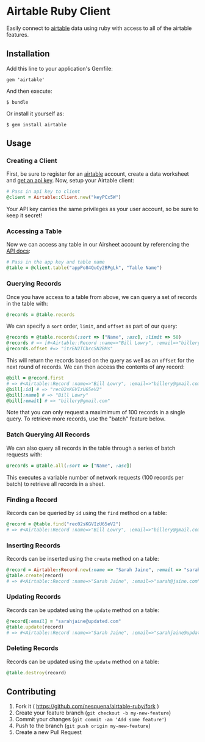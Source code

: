 # Airtable Ruby Client

Easily connect to [airtable](https://airtable.com) data using ruby with access to all of the airtable features.

## Installation

Add this line to your application's Gemfile:

    gem 'airtable'

And then execute:

    $ bundle

Or install it yourself as:

    $ gem install airtable

## Usage

### Creating a Client

First, be sure to register for an [airtable](https://airtable.com) account, create a data worksheet and [get an api key](https://airtable.com/account). Now, setup your Airtable client:

```ruby
# Pass in api key to client
@client = Airtable::Client.new("keyPCx5W")
```

Your API key carries the same privileges as your user account, so be sure to keep it secret!

### Accessing a Table

Now we can access any table in our Airsheet account by referencing the [API docs](https://airtable.com/api):

```ruby
# Pass in the app key and table name
@table = @client.table("appPo84QuCy2BPgLk", "Table Name")
```

### Querying Records

Once you have access to a table from above, we can query a set of records in the table with:

```ruby
@records = @table.records
```

We can specify a `sort` order, `limit`, and `offset` as part of our query:

```ruby
@records = @table.records(:sort => ["Name", :asc], :limit => 50)
@records # => [#<Airtable::Record :name=>"Bill Lowry", :email=>"billery@gmail.com">, ...]
@records.offset #=> "itrEN2TCbrcSN2BMs"
```

This will return the records based on the query as well as an `offset` for the next round of records. We can then access the contents of any record:

```ruby
@bill = @record.first
# => #<Airtable::Record :name=>"Bill Lowry", :email=>"billery@gmail.com", :id=>"rec02sKGVIzU65eV1">
@bill[:id] # => "rec02sKGVIzU65eV2"
@bill[:name] # => "Bill Lowry"
@bill[:email] # => "billery@gmail.com"
```

Note that you can only request a maximimum of 100 records in a single query. To retrieve more records, use the "batch" feature below.

### Batch Querying All Records

We can also query all records in the table through a series of batch requests with:

```ruby
@records = @table.all(:sort => ["Name", :asc])
```

This executes a variable number of network requests (100 records per batch) to retrieve all records in a sheet. 

### Finding a Record

Records can be queried by `id` using the `find` method on a table:

```ruby
@record = @table.find("rec02sKGVIzU65eV2")
# => #<Airtable::Record :name=>"Bill Lowry", :email=>"billery@gmail.com", :id=>"rec02sKGVIzU65eV1">
```

### Inserting Records

Records can be inserted using the `create` method on a table:

```ruby
@record = Airtable::Record.new(:name => "Sarah Jaine", :email => "sarah@jaine.com")
@table.create(record)
# => #<Airtable::Record :name=>"Sarah Jaine", :email=>"sarah@jaine.com", :id=>"rec03sKOVIzU65eV4">
```

### Updating Records

Records can be updated using the `update` method on a table:

```ruby
@record[:email] = "sarahjaine@updated.com"
@table.update(record)
# => #<Airtable::Record :name=>"Sarah Jaine", :email=>"sarahjaine@updated.com", :id=>"rec03sKOVIzU65eV4">
```

### Deleting Records

Records can be updated using the `update` method on a table:

```ruby
@table.destroy(record)
```

## Contributing

1. Fork it ( https://github.com/nesquena/airtable-ruby/fork )
2. Create your feature branch (`git checkout -b my-new-feature`)
3. Commit your changes (`git commit -am 'Add some feature'`)
4. Push to the branch (`git push origin my-new-feature`)
5. Create a new Pull Request
